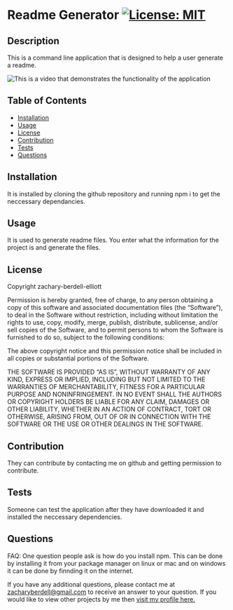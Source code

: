# Readme Generator [![License: MIT](https://img.shields.io/badge/License-MIT-yellow.svg)](https://opensource.org/licenses/MIT)

## Description
This is a command line application that is designed to help a user generate a readme. 

![This is a video that demonstrates the functionality of the application](./assets/readme-generator-video.gif)

## Table of Contents
* [Installation](#installation)
* [Usage](#usage)
* [License](#license)
* [Contribution](#contribution)
* [Tests](#tests)
* [Questions](#questions)

## Installation 
It is installed by cloning the github repository and running npm i to get the neccessary dependancies.

## Usage 
It is used to generate readme files. You enter what the information for the project is and generate the files.

## License 
Copyright zachary-berdell-elliott

Permission is hereby granted, free of charge, to any person obtaining a copy of this software and associated documentation files (the “Software”), to deal in the Software without restriction, including without limitation the rights to use, copy, modify, merge, publish, distribute, sublicense, and/or sell copies of the Software, and to permit persons to whom the Software is furnished to do so, subject to the following conditions:

  The above copyright notice and this permission notice shall be included in all copies or substantial portions of the Software.
    
  THE SOFTWARE IS PROVIDED “AS IS”, WITHOUT WARRANTY OF ANY KIND, EXPRESS OR IMPLIED, INCLUDING BUT NOT LIMITED TO THE WARRANTIES OF MERCHANTABILITY, FITNESS FOR A PARTICULAR PURPOSE AND NONINFRINGEMENT. IN NO EVENT SHALL THE AUTHORS OR COPYRIGHT HOLDERS BE LIABLE FOR ANY CLAIM, DAMAGES OR OTHER LIABILITY, WHETHER IN AN ACTION OF CONTRACT, TORT OR OTHERWISE, ARISING FROM, OUT OF OR IN CONNECTION WITH THE SOFTWARE OR THE USE OR OTHER DEALINGS IN THE SOFTWARE.

## Contribution 
They can contribute by contacting me on github and getting permission to contribute.

## Tests 
Someone can test the application after they have downloaded it and installed the neccessary dependencies.

## Questions 
FAQ: One question people ask is how do you install npm. This can be done by installing it from your package manager on linux or mac and on windows it can be done by finnding it on the internet.

If you have any additional questions, please contact me at zacharyberdell@gmail.com to receive an answer to your question. If you would like to view other projects by me then [visit my profile here.](https://github.com/zachary-berdell-elliott)
